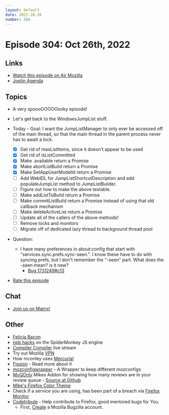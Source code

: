 ```yaml
---
layout: default
date: 2022-10-26
number: 304
---
```


# Episode 304: Oct 26th, 2022

## Links
* [Watch this episode on Air Mozilla](https://mzl.la/joy-of-coding-2022-10-26)
* [Joplin Agenda](https://mikeconley.ca/joc/agendas/Episode-0304.html)

## Topics
* A very spoooOOOOOooky episode!
* Let's get back to the WindowsJumpList stuff.
* Today - Goal: I want the JumpListManager to only ever be accessed off of the main thread, so that the main thread in the parent process never has to await a lock.
  - [x] Get rid of maxListItems, since it doesn't appear to be used
  - [x] Get rid of isListCommitted
  - [x] Make .available return a Promise
  - [x] Make abortListBuild return a Promise
  - [x] Make SetAppUserModelId return a Promise
  - [ ] Add WebIDL for JumpListShortcutDescription and add populateJumpList method to JumpListBuilder. 
  - [ ] Figure out how to make the above testable.
  - [ ] Make addListToBuild return a Promise
  - [ ] Make commitListBuild return a Promise instead of using that old callback mechanism
  - [ ] Make deleteActiveList return a Promise
  - [ ] Update all of the callers of the above methods!
  - [ ] Remove locks and monitors
  - [ ] Migrate off of dedicated lazy thread to background thread pool
* Question:
  - I have many preferences in about:config that start with "services.sync.prefs.sync-seen.". I know these have to do with syncing prefs, but I don't remember the "-seen" part. What does the -seen mean? is it new?
    - [Bug 1731249#c13](https://bugzilla.mozilla.org/show_bug.cgi?id=1731249#c13)

* [Rate this episode](https://forms.gle/AkEuwQuRZGmXp7xs9)

## Chat
* [Join us on Matrix!](https://matrix.to/#/!enWuAmKDOEEPYejXRk:mozilla.org?via=mozilla.org&via=raim.ist)

## Other
* [Felicia Bacon](https://www.youtube.com/channel/UCMtqVykGztIYmj7OpFf7oeQ/videos)
* [npb hacks](https://www.twitch.tv/BackToTheCode) on the SpiderMonkey JS engine
* [Compiler Compiler](https://www.twitch.tv/codehag) live stream
* Try out Mozilla [VPN](https://vpn.mozilla.org/)
* How mconley uses [Mercurial](https://mikeconley.github.io/documents/How_mconley_uses_Mercurial_for_Mozilla_code)
* [Fission](https://firefox-source-docs.mozilla.org/dom/dom/Fission.html) - Read more about it
* [mozconfigwrapper](https://github.com/ahal/mozconfigwrapper) - A Wrapper to keep different mozconfigs
* [MyQOnly](https://addons.mozilla.org/en-US/firefox/addon/myqonly/) Mikes Addon for showing how many reviews are in your review queue - [Source at Github](https://github.com/mikeconley/myqonly)
* [Mike's Firefox Color Theme](https://addons.mozilla.org/en-US/firefox/addon/electricbluegaloo/)
* Check if a service you are using, has been part of a breach via [Firefox Monitor](https://monitor.firefox.com/breaches)
* [Codetribute](https://codetribute.mozilla.org/) - Help contribute to Firefox, good mentored bugs for You.
  - First, [Create](https://bugzilla.mozilla.org/createaccount.cgi) a Mozilla Bugzilla account.

